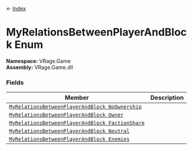 ← [Index](index)
# MyRelationsBetweenPlayerAndBlock Enum
**Namespace:** VRage.Game  
**Assembly:** VRage.Game.dll  
### Fields
|Member|Description|
|---|---|
|[`MyRelationsBetweenPlayerAndBlock NoOwnership`](VRage.Game.NoOwnership)||
|[`MyRelationsBetweenPlayerAndBlock Owner`](VRage.Game.Owner)||
|[`MyRelationsBetweenPlayerAndBlock FactionShare`](VRage.Game.FactionShare)||
|[`MyRelationsBetweenPlayerAndBlock Neutral`](VRage.Game.Neutral)||
|[`MyRelationsBetweenPlayerAndBlock Enemies`](VRage.Game.Enemies)||
